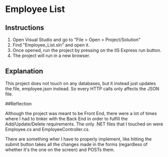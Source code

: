 ﻿# Employee List

## Instructions

1. Open Visual Studio and go to "File > Open > Project/Solution"
2. Find "Employee_List.sln" and open it.
3. Once opened, run the project by pressing on the IIS Express run button.
4. The project will run in a new browser.

## Explanation

This project does not touch on any databases, but it instead just updates the file, employee.json instead. So every HTTP calls only affects the JSON file.

##Reflection

Although the project was meant to be Front End, there were a lot of times where I had to tinker with the Back End in order to fulfill the Add/Update/Delete requirements. The only .NET files that I touched on were Employee.cs and EmployeeController.cs.

There are something wher I have to properly implement, like hitting the submit button takes all the changes made in the forms (regardless of whether it's the one on the screen) and POSTs them.